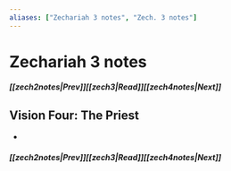 ```yaml
---
aliases: ["Zechariah 3 notes", "Zech. 3 notes"]
---
```

# Zechariah 3 notes
##### <span class=arrow-left></span>[[zech2notes|Prev]]<span class=navigation-separator></span>[[zech3|Read]]<span class=navigation-separator></span>[[zech4notes|Next]]<span class=arrow-right></span>
## Vision Four: The Priest
- 
##### <span class=arrow-left></span>[[zech2notes|Prev]]<span class=navigation-separator></span>[[zech3|Read]]<span class=navigation-separator></span>[[zech4notes|Next]]<span class=arrow-right></span>